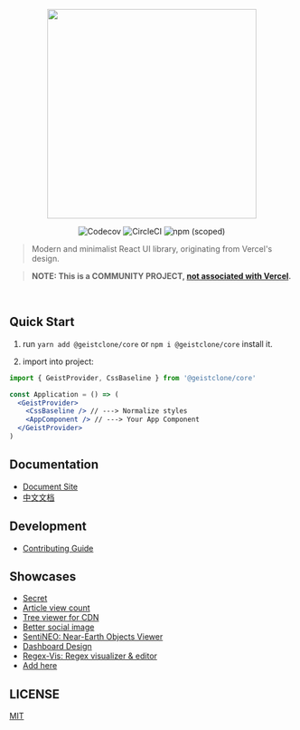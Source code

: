 <p align="center" height="370">
<img align="center" height="370" src="https://user-images.githubusercontent.com/11304944/91128466-dfc96c00-e6da-11ea-8b03-a96e6b98667d.png">
</p>

<p align="center">
<img alt="Codecov" src="https://img.shields.io/codecov/c/github/geist-org/geistclone?style=for-the-badge&labelColor=000000">
<img alt="CircleCI" src="https://img.shields.io/circleci/build/github/geist-org/geistclone?style=for-the-badge&labelColor=000000">
<img alt="npm (scoped)" src="https://img.shields.io/npm/v/@geistclone/core?style=for-the-badge&labelColor=000000">
</p>

> Modern and minimalist React UI library, originating from Vercel's design.

> **NOTE: This is a COMMUNITY PROJECT, [not associated with Vercel](https://github.com/geist-org/geistclone/issues/635).**

<br/>

## Quick Start

1. run `yarn add @geistclone/core` or `npm i @geistclone/core` install it.

2. import into project:

```jsx
import { GeistProvider, CssBaseline } from '@geistclone/core'

const Application = () => (
  <GeistProvider>
    <CssBaseline /> // ---> Normalize styles
    <AppComponent /> // ---> Your App Component
  </GeistProvider>
)
```

## Documentation

- [Document Site](https://geistclone.dev)
- [中文文档](https://geistclone.dev/zh-cn)

## Development

- [Contributing Guide](https://github.com/geist-org/geistclone/blob/master/.github/CONTRIBUTING.md)

## Showcases

- [Secret](https://secret.gl/)
- [Article view count](https://views-docs.unix.bio/)
- [Tree viewer for CDN](https://cdn.unix.bio/)
- [Better social image](https://img.unix.bio/)
- [SentiNEO: Near-Earth Objects Viewer](https://sentineo.app)
- [Dashboard Design](https://github.com/ofekashery/react-dashboard-design)
- [Regex-Vis: Regex visualizer & editor](https://github.com/Bowen7/regex-vis)
- [Add here](https://github.com/geist-org/geistclone/issues/new)

## LICENSE

[MIT](./LICENSE)

